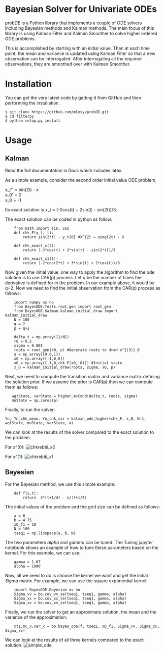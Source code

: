 Bayesian Solver for Univariate ODEs
===================================

probDE is a Python library that implements a couple of ODE solvers including
Bayesian methods and Kalman methods. The main focus of this library is using
Kalman Filter and Kalman Smoother to solve higher ordered ODE problems. 

This is accomplished by starting with an initial value. Then at each time 
point, the mean and variance is updated using Kalman Filter so that a new 
observation can be interrogated. After interrogating all the required
observations, they are smoothed over with Kalman Smoother.  

Installation
============

You can get the very latest code by getting it from GitHub and then performing
the installation.

    $ git clone https://github.com/mlysy/probDE.git
    $ cd filterpy
    $ python setup.py install

Usage
=====

Kalman
------

Read the full documentation in Docs which includes latex.

As a simple example, consider the second order initial value ODE problem,

x_t'' = sin(2t) - x<br/>
x_0' = 0 <br/>
x_0 = -1

Its exact solution is x_t = (-3cos(t) + 2sin(t) - sin(2t))/3.

The exact solution can be coded in python as follow:
```
    from math import sin, cos
    def chk_F(y_t, t):
        return sin(2*t) - y_t[0] #X^{2} = sing(2t) - X

    def chk_exact_x(t):
        return (-3*cos(t) + 2*sin(t) - sin(2*t))/3

    def chk_exact_x1(t):
        return (-2*cos(2*t) + 3*sin(t) + 2*cos(t))/3
```
Now given the initial value, one way to apply the algorithm to find the ode solution
is to use CAR(p) process. Let q be the number of times the derivative is defined for
in the problem. In our example above, it would be q=2. Now we need to find
the initial observation from the CAR(p) process as follows:
```    
    import numpy as np
    from BayesODE.Tests.root_gen import root_gen
    from BayesODE.Kalman.kalman_initial_draw import kalman_initial_draw
    N = 100
    q = 2
    p = q+2

    delta_t = np.array([1/N])
    r0 = 0.5
    sigma = 0.001
    roots = root_gen(r0, p) #Generate roots to draw x^{(3)}_0
    a = np.array([0,0,1])
    x0 = np.array([-1,0,0])
    x0 = np.array([-1,0,chk_F(x0, 0)]) #Initial state
    x_0 = kalman_initial_draw(roots, sigma, x0, p)
```
Next, we need to compute the transition matrix and variance matrix defining the
solution prior. If we assume the prior is CAR(p) then we can compute them as follows:
```
   wgtState, varState = higher_mvCond(delta_t, roots, sigma) 
   muState = np.zeros(p)
```
Finally, to run the solver:
```
Yn, Yn_chk_mean, Yn_chk_var = kalman_ode_higher(chk_F, x_0, N-1, wgtState, muState, varState, a)
```
We can look at the results of the solver compared to the exact solution to the problem. 

For x^(0):
![chkrebtii_x0](https://github.com/mlysy/probDE/tree/develop/Docs/Kalman/chkrebtii_x0.png)

For x^(1):
![chkrebtii_x1](https://github.com/mlysy/probDE/tree/develop/Docs/Kalman/chkrebtii_x1.png)

Bayesian
--------

For the Bayesian method, we use this simple example:
```
    def f(x,t):
        return  3*(t+1/4) - x/(t+1/4)
```
The initial values of the problem and the grid size can be defined as follows:
```
    a = 0
    b = 4.75
    x0_f1 = 10
    N = 100
    tseq1 = np.linspace(a, b, N)
```
The two parameters *alpha* and *gamma* can be tuned. The Tuning jupyter notebook
shows an example of how to tune these parameters based on the kernel. For this example, we can use:
```
    gamma = 1.67
    alpha = 1000
```
Now, all we need to do is choose the kernel we want and get the initial *Sigma* matrix. For 
example, we can use the square exponential kernel:
```
    import BayesODE.Bayesian as bo
    Sigma_vv = bo.cov_vv_se(tseq1, tseq1, gamma, alpha)
    Sigma_xx = bo.cov_xx_se(tseq1, tseq1, gamma, alpha)
    Sigma_xv = bo.cov_xv_se(tseq1, tseq1, gamma, alpha)
```
Finally, we run the solver to get an approximate solution, the mean and the variance of the approximation:
```
    xt1,mu_x,var_x = bo.bayes_ode(f, tseq1, x0_f1, Sigma_vv, Sigma_xx, Sigma_xv)
```
We can look at the results of all three kernels compared to the exact solution.
![simple_ode](https://github.com/mlysy/probDE/tree/develop/Docs/Bayesian/simple_ode.png)
